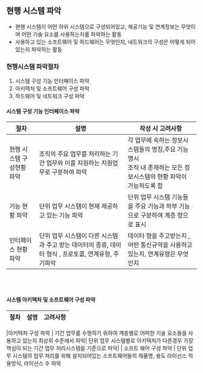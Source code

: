 ## 현행 시스템 파악

- 현행 시스템이 어떤 하위 시스템으로 구성되어있고, 제공기능 및 연계정보는 무엇이며 어떤 기술 요소를 사용하는지를 파악하는 활동
- 사용하고 있는 소프트웨어 및 하드웨어는 무엇인지, 네트워크의 구성은 어떻게 되어있는지 파악하는 활동

### 현행시스템 파악절차

1. 시스템 구성 기능 인터페이스 파악
2. 아키텍처 및 소프트웨어 구성 파악
3. 하드웨어 및 네트워크 구성 파악

#### 시스템 구성 기능 인터페이스 파악

| 절차                      | 설명                                                                                                 | 작성 시 고려사항                                                                                                      |
| ------------------------- | ---------------------------------------------------------------------------------------------------- | --------------------------------------------------------------------------------------------------------------------- |
| 현행 시스템 구성현황 파악 | 조직의 주요 업무를 처리하는 기간 업무와 이를 지원하는 지원업무로 구분하여 파악                       | 각 업무에 속하는 정보시스템들의 명칭,주요 기능 명시 <br> 조직 내 존재하는 모든 정보시스템의 현황 파악이 가능하도록 함 |
| 기능 현황 파악            | 단위 업무 시스템이 현재 제공하고 있는 기능 파악                                                      | 단위 업무 시스템 기능들을 주요 기능과 하부 기능으로 구분하여 계층 형으로 표시                                         |
| 인터페이스 현황 파악      | 단위 업무 시스템이 다른 시스템과 주고 받는 데이터의 종류, 데이터 형식 , 프로토콜, 연계유형, 주기파악 | 데이터 형을 주고받는지 , 어떤 통신규약을 사용하고 있는지, 연계유형은 무엇인지                                         |

<br><br>

#### 시스템 아키텍처 및 소프트웨어 구성 파악

| 절차 | 설명 | 고려사항 |
| ---- | ---- | -------- |

|아키텍처 구성 파악 | 기간 업무를 수행하기 위하여 계층별로 어떠한 기술 요소들을 사용하고 있는지 최상위 수준에서 파악| 단위 업무 시스템별로 아키텍처가 다른경우 가장 핵심이 되는 기간 업무 처리시스템을 기준으로 파악|
| 소프트 웨어 구성 파악 | 단위 업무 시스템의 업무 처리를 위해 설치되어있는 소프트웨어들의 제품명, 용도 라이선스 적용방식, 라이선스 수 파악
